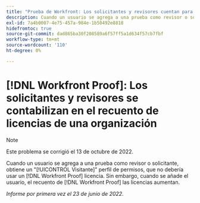 ```yaml
---
title: "Prueba de Workfront: Los solicitantes y revisores cuentan para el recuento de licencias de una organización"
description: Cuando un usuario se agrega a una prueba como revisor o solicitante, obtiene un perfil de permisos de visitante, que no debería utilizar una licencia de prueba. Sin embargo, cuando se añade el usuario, el recuento de licencias de prueba utilizadas aumenta.
exl-id: 7a4b0007-4e75-457a-984e-1b50492e8818
hidefromtoc: true
source-git-commit: dad865ba30f208589a6f57ff5a1d634f57cb7fbf
workflow-type: tm+mt
source-wordcount: '110'
ht-degree: 0%

---
```


# [!DNL Workfront Proof]: Los solicitantes y revisores se contabilizan en el recuento de licencias de una organización

>[!NOTE]
>
>Este problema se corrigió el 13 de octubre de 2022.

Cuando un usuario se agrega a una prueba como revisor o solicitante, obtiene un &quot;[!UICONTROL Visitante]&quot; perfil de permisos, que no debería usar un [!DNL Workfront Proof] licencia. Sin embargo, cuando se añade el usuario, el recuento de [!DNL Workfront Proof] las licencias aumentan.

_Informe por primera vez el 23 de junio de 2022._
